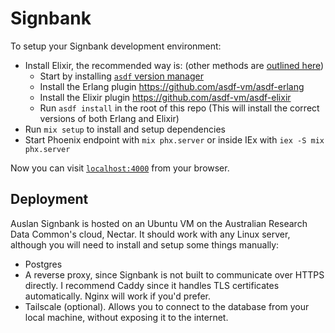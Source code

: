 # Signbank

To setup your Signbank development environment:

  * Install Elixir, the recommended way is: (other methods are [outlined here](https://elixir-lang.org/install.html#version-managers))
    * Start by installing [`asdf` version manager](https://asdf-vm.com/guide/getting-started.html)
    * Install the Erlang plugin https://github.com/asdf-vm/asdf-erlang
    * Install the Elixir plugin https://github.com/asdf-vm/asdf-elixir
    * Run `asdf install` in the root of this repo (This will install the correct versions of both Erlang and Elixir)
  * Run `mix setup` to install and setup dependencies
  * Start Phoenix endpoint with `mix phx.server` or inside IEx with `iex -S mix phx.server`

Now you can visit [`localhost:4000`](http://localhost:4000) from your browser.


## Deployment

Auslan Signbank is hosted on an Ubuntu VM on the Australian Research Data Common's cloud, Nectar. It should work with any Linux server, although you will need to install and setup some things manually:
- Postgres
- A reverse proxy, since Signbank is not built to communicate over HTTPS directly. I recommend Caddy since it handles TLS certificates automatically. Nginx will work if you'd prefer.
- Tailscale (optional). Allows you to connect to the database from your local machine, without exposing it to the internet.
